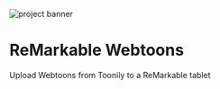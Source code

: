 ![project banner](https://project-banner.phamn23.repl.co/?title=ReMarkable%20Webtoons&description=Upload%20Webtoons%20from%20Toonily%20to%20a%20ReMarkable%20tablet)

# ReMarkable Webtoons
Upload Webtoons from Toonily to a ReMarkable tablet